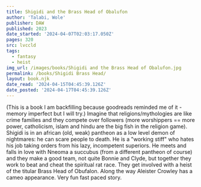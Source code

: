 ```yaml
---
title: Shigidi and the Brass Head of Obalufon
author: 'Talabi, Wole'
publisher: DAW
published: 2023
date_started: '2024-04-07T02:03:17.050Z'
pages: 320
src: lvccld
tags:
  - fantasy
  - heist
img_url: /images/books/Shigidi and the Brass Head of Obalufon.jpg
permalink: /books/Shigidi Brass Head/
layout: book.njk
date_read: '2024-04-15T04:45:39.126Z'
date_posted: '2024-04-17T04:45:39.126Z'
---
```

(This is a book I am backfilling because goodreads reminded me of it - memory imperfect but I will try.)
Imagine that religions/mythologies are like crime families and they compete over followers (more worshippers == more power, catholicism, islam and hindu are the big fish in the religion game).  Shigidi is in an african (old, weak) pantheon as a low level demon of nightmares: he can scare people to death.  He is a "working stiff" who hates his job taking orders from his lazy, incompetent superiors.  He meets and falls in love with Nneoma a succubus (from a different pantheon of course) and they make a good team, not quite Bonnie and Clyde, but together they work to beat and cheat the spiritual rat race. They get involved with a heist of the titular Brass Head of Obufalon.  Along the way Aleister Crowley has a cameo appearance. Very fun fast paced story.  
